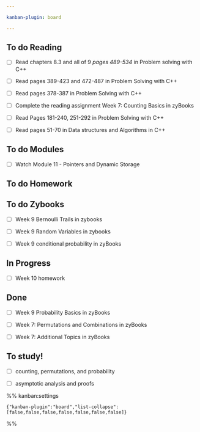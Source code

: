 ```yaml
---

kanban-plugin: board

---
```


## To do Reading

- [ ] Read chapters 8.3 and all of 9 *pages 489-534* in Problem solving with C++
- [ ] Read pages 389-423 and 472-487 in Problem Solving with C++
- [ ] Read pages 378-387 in Problem Solving with C++
- [ ] Complete the reading assignment Week 7: Counting Basics in zyBooks
- [ ] Read Pages 181-240, 251-292 in Problem Solving with C++
- [ ] Read pages 51-70 in Data structures and Algorithms in C++


## To do Modules

- [ ] Watch Module 11 - Pointers and Dynamic Storage


## To do Homework



## To do Zybooks

- [ ] Week 9 Bernoulli Trails in zybooks
- [ ] Week 9 Random Variables in zybooks
- [ ] Week 9 conditional probability in zyBooks


## In Progress

- [ ] Week 10 homework


## Done

- [ ] Week 9 Probability Basics in zyBooks
- [ ] Week 7: Permutations and Combinations in zyBooks
- [ ] Week 7: Additional Topics in zyBooks


## To study!

- [ ] counting, permutations, and probability
- [ ] asymptotic analysis and proofs




%% kanban:settings
```
{"kanban-plugin":"board","list-collapse":[false,false,false,false,false,false,false]}
```
%%